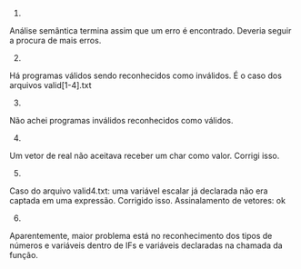 1)
Análise semântica termina assim que um erro é encontrado. Deveria seguir a procura de mais erros.

2)
Há programas válidos sendo reconhecidos como inválidos. É o caso dos arquivos valid[1-4].txt

3)
Não achei programas inválidos reconhecidos como válidos.

4)
Um vetor de real não aceitava receber um char como valor. Corrigi isso.

5)
Caso do arquivo valid4.txt: uma variável escalar já declarada não era captada em uma expressão. Corrigido isso.
Assinalamento de vetores: ok

6)
Aparentemente, maior problema está no reconhecimento dos tipos de números e variáveis dentro de IFs e variáveis declaradas na chamada da função.
